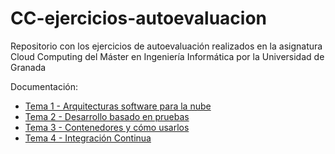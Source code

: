 # CC-ejercicios-autoevaluacion
Repositorio con los ejercicios de autoevaluación realizados en la asignatura Cloud Computing del Máster en Ingeniería Informática por la Universidad de Granada

Documentación:

* [Tema 1 - Arquitecturas software para la nube](https://github.com/januszewskimar/CC-ejercicios-autoevaluacion/blob/main/docs/tema-1.md)
* [Tema 2 - Desarrollo basado en pruebas](https://github.com/januszewskimar/CC-ejercicios-autoevaluacion/blob/main/docs/tema-2.md)
* [Tema 3 - Contenedores y cómo usarlos](https://github.com/januszewskimar/CC-ejercicios-autoevaluacion/blob/main/docs/tema-3.md)
* [Tema 4 - Integración Continua](https://github.com/januszewskimar/CC-ejercicios-autoevaluacion/blob/main/docs/tema-4.md)
